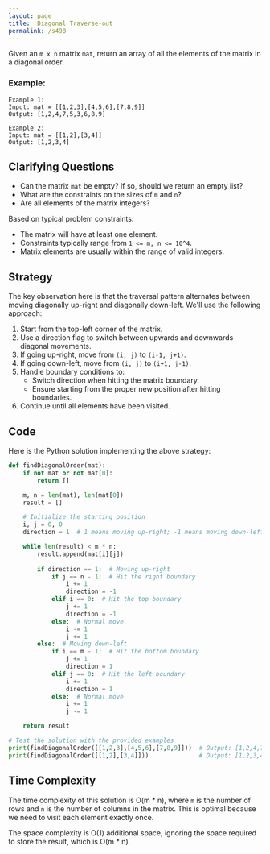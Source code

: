 ```yaml
---
layout: page
title:  Diagonal Traverse-out
permalink: /s498
---
```


Given an `m x n` matrix `mat`, return an array of all the elements of the matrix in a diagonal order.

### Example:
```
Example 1:
Input: mat = [[1,2,3],[4,5,6],[7,8,9]]
Output: [1,2,4,7,5,3,6,8,9]

Example 2:
Input: mat = [[1,2],[3,4]]
Output: [1,2,3,4]
```

## Clarifying Questions
- Can the matrix `mat` be empty? If so, should we return an empty list?
- What are the constraints on the sizes of `m` and `n`?
- Are all elements of the matrix integers?

Based on typical problem constraints:
- The matrix will have at least one element.
- Constraints typically range from `1 <= m, n <= 10^4`.
- Matrix elements are usually within the range of valid integers.

## Strategy

The key observation here is that the traversal pattern alternates between moving diagonally up-right and diagonally down-left. We'll use the following approach:

1. Start from the top-left corner of the matrix.
2. Use a direction flag to switch between upwards and downwards diagonal movements.
3. If going up-right, move from `(i, j)` to `(i-1, j+1)`.
4. If going down-left, move from `(i, j)` to `(i+1, j-1)`.
5. Handle boundary conditions to:
   - Switch direction when hitting the matrix boundary.
   - Ensure starting from the proper new position after hitting boundaries.
6. Continue until all elements have been visited.

## Code

Here is the Python solution implementing the above strategy:

```python
def findDiagonalOrder(mat):
    if not mat or not mat[0]:
        return []

    m, n = len(mat), len(mat[0])
    result = []

    # Initialize the starting position
    i, j = 0, 0
    direction = 1  # 1 means moving up-right; -1 means moving down-left

    while len(result) < m * n:
        result.append(mat[i][j])
        
        if direction == 1:  # Moving up-right
            if j == n - 1:  # Hit the right boundary
                i += 1
                direction = -1
            elif i == 0:  # Hit the top boundary
                j += 1
                direction = -1
            else:  # Normal move
                i -= 1
                j += 1
        else:  # Moving down-left
            if i == m - 1:  # Hit the bottom boundary
                j += 1
                direction = 1
            elif j == 0:  # Hit the left boundary
                i += 1
                direction = 1
            else:  # Normal move
                i += 1
                j -= 1

    return result

# Test the solution with the provided examples
print(findDiagonalOrder([[1,2,3],[4,5,6],[7,8,9]]))  # Output: [1,2,4,7,5,3,6,8,9]
print(findDiagonalOrder([[1,2],[3,4]]))              # Output: [1,2,3,4]
```

## Time Complexity

The time complexity of this solution is O(m * n), where `m` is the number of rows and `n` is the number of columns in the matrix. This is optimal because we need to visit each element exactly once.

The space complexity is O(1) additional space, ignoring the space required to store the result, which is O(m * n).
